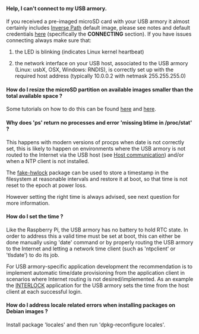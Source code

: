 #### Help, I can't connect to my USB armory.

If you received a pre-imaged microSD card with your USB armory it almost certainly includes [Inverse Path](http://inversepath.com) default image, please see notes and default credentials [here](http://dev.inversepath.com/usbarmory) (specifically the **CONNECTING** section). If you have issues connecting always make sure that:

1. the LED is blinking (indicates Linux kernel heartbeat)

2. the network interface on your USB host, associated to the USB armory (Linux: usbX, OSX, Windows: RNDIS), is correctly set up with the required host address (typically 10.0.0.2 with netmask 255.255.255.0)

#### How do I resize the microSD partition on available images smaller than the total available space ?

Some tutorials on how to do this can be found [here](http://base16.io/?p=61) and [here](http://elinux.org/Beagleboard:Expanding_File_System_Partition_On_A_microSD).

#### Why does 'ps' return no processes and error 'missing btime in /proc/stat' ?

This happens with modern versions of procps when date is not correctly set, this is likely to happen on environments where the USB armory is not routed to the Internet via the USB host (see [Host communication](https://github.com/inversepath/usbarmory/wiki/Host-communication)) and/or when a NTP client is not installed.

The [fake-hwlock](https://packages.debian.org/wheezy/admin/fake-hwclock) package can be used to store a timestamp in the filesystem at reasonable intervals and restore it at boot, so that time is not reset to the epoch at power loss.

However setting the right time is always advised, see next question for more information.

#### How do I set the time ?

Like the Raspberry Pi, the USB armory has no battery to hold RTC state. In order to address this a valid time must be set at boot, this can either be done manually using 'date' command or by properly routing the USB armory to the Internet and letting a network time client (such as 'ntpclient' or 'tlsdate') to do its job.

For USB armory-specific application development the recommendation is to implement automatic time/date provisioning from the application client in scenarios where Internet routing is not desired/implemented. As an example the [INTERLOCK](https://github.com/inversepath/interlock) application for the USB armory sets the time from the host client at each successful login.

#### How do I address locale related errors when installing packages on Debian images ?

Install package 'locales' and then run 'dpkg-reconfigure locales'.